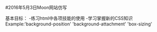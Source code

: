 #2016年5月3日Moon网站仿写

基本目标：
-练习html中各项技能的使用
-学习掌握新的CSS知识
Example:'background-position'
        'background-attachment'
        'box-sizing'
